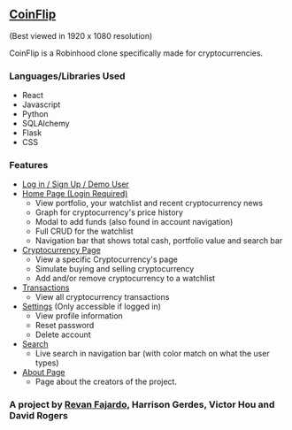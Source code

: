## [CoinFlip](https://coinffflip.herokuapp.com/)

(Best viewed in 1920 x 1080 resolution)

CoinFlip is a Robinhood clone specifically made for cryptocurrencies.

### Languages/Libraries Used
* React
* Javascript
* Python
* SQLAlchemy
* Flask
* CSS

### Features
* [Log in / Sign Up / Demo User](https://coinffflip.herokuapp.com/login)
* [Home Page (Login Required)](https://coinffflip.herokuapp.com/home)
  * View portfolio, your watchlist and recent cryptocurrency news
  * Graph for cryptocurrency's price history
  * Modal to add funds (also found in account navigation)
  * Full CRUD for the watchlist
  * Navigation bar that shows total cash, portfolio value and search bar
* [Cryptocurrency Page](https://coinffflip.herokuapp.com/crypto/1)
  * View a specific Cryptocurrency's page
  * Simulate buying and selling cryptocurrency
  * Add and/or remove cryptocurrency to a watchlist
* [Transactions](https://coinffflip.herokuapp.com/transactions)
  * View all cryptocurrency transactions
* [Settings](https://coinffflip.herokuapp.com/settings) (Only accessible if logged in)
  * View profile information
  * Reset password
  * Delete account
* [Search](https://coinffflip.herokuapp.com/home)
  * Live search in navigation bar (with color match on what the user types)
* [About Page](https://coinffflip.herokuapp.com/about)
  * Page about the creators of the project.


### A project by [Revan Fajardo](https://www.linkedin.com/in/john-elijah-revan-fajardo-33a189a3), Harrison Gerdes, Victor Hou and David Rogers
